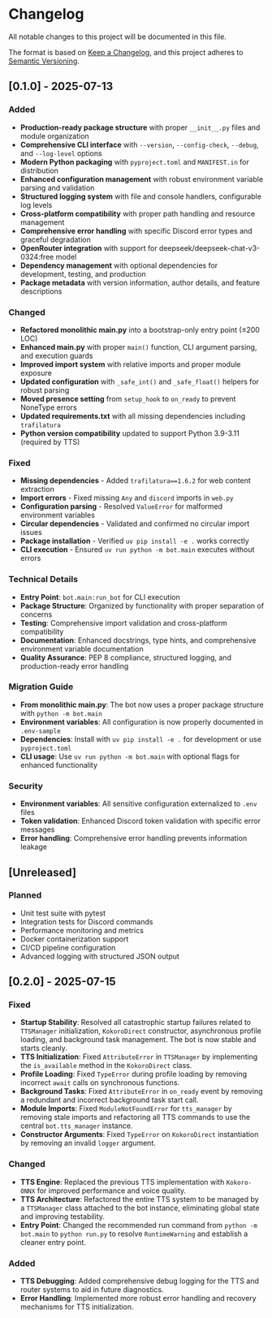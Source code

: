 # Changelog

All notable changes to this project will be documented in this file.

The format is based on [Keep a Changelog](https://keepachangelog.com/en/1.0.0/),
and this project adheres to [Semantic Versioning](https://semver.org/spec/v2.0.0.html).

## [0.1.0] - 2025-07-13

### Added
- **Production-ready package structure** with proper `__init__.py` files and module organization
- **Comprehensive CLI interface** with `--version`, `--config-check`, `--debug`, and `--log-level` options
- **Modern Python packaging** with `pyproject.toml` and `MANIFEST.in` for distribution
- **Enhanced configuration management** with robust environment variable parsing and validation
- **Structured logging system** with file and console handlers, configurable log levels
- **Cross-platform compatibility** with proper path handling and resource management
- **Comprehensive error handling** with specific Discord error types and graceful degradation
- **OpenRouter integration** with support for deepseek/deepseek-chat-v3-0324:free model
- **Dependency management** with optional dependencies for development, testing, and production
- **Package metadata** with version information, author details, and feature descriptions

### Changed
- **Refactored monolithic main.py** into a bootstrap-only entry point (≤200 LOC)
- **Enhanced main.py** with proper `main()` function, CLI argument parsing, and execution guards
- **Improved import system** with relative imports and proper module exposure
- **Updated configuration** with `_safe_int()` and `_safe_float()` helpers for robust parsing
- **Moved presence setting** from `setup_hook` to `on_ready` to prevent NoneType errors
- **Updated requirements.txt** with all missing dependencies including `trafilatura`
- **Python version compatibility** updated to support Python 3.9-3.11 (required by TTS)

### Fixed
- **Missing dependencies** - Added `trafilatura==1.6.2` for web content extraction
- **Import errors** - Fixed missing `Any` and `discord` imports in `web.py`
- **Configuration parsing** - Resolved `ValueError` for malformed environment variables
- **Circular dependencies** - Validated and confirmed no circular import issues
- **Package installation** - Verified `uv pip install -e .` works correctly
- **CLI execution** - Ensured `uv run python -m bot.main` executes without errors

### Technical Details
- **Entry Point**: `bot.main:run_bot` for CLI execution
- **Package Structure**: Organized by functionality with proper separation of concerns
- **Testing**: Comprehensive import validation and cross-platform compatibility
- **Documentation**: Enhanced docstrings, type hints, and comprehensive environment variable documentation
- **Quality Assurance**: PEP 8 compliance, structured logging, and production-ready error handling

### Migration Guide
- **From monolithic main.py**: The bot now uses a proper package structure with `python -m bot.main`
- **Environment variables**: All configuration is now properly documented in `.env-sample`
- **Dependencies**: Install with `uv pip install -e .` for development or use `pyproject.toml`
- **CLI usage**: Use `uv run python -m bot.main` with optional flags for enhanced functionality

### Security
- **Environment variables**: All sensitive configuration externalized to `.env` files
- **Token validation**: Enhanced Discord token validation with specific error messages
- **Error handling**: Comprehensive error handling prevents information leakage

## [Unreleased]

### Planned
- Unit test suite with pytest
- Integration tests for Discord commands
- Performance monitoring and metrics
- Docker containerization support
- CI/CD pipeline configuration
- Advanced logging with structured JSON output

## [0.2.0] - 2025-07-15

### Fixed
- **Startup Stability**: Resolved all catastrophic startup failures related to `TTSManager` initialization, `KokoroDirect` constructor, asynchronous profile loading, and background task management. The bot is now stable and starts cleanly.
- **TTS Initialization**: Fixed `AttributeError` in `TTSManager` by implementing the `is_available` method in the `KokoroDirect` class.
- **Profile Loading**: Fixed `TypeError` during profile loading by removing incorrect `await` calls on synchronous functions.
- **Background Tasks**: Fixed `AttributeError` in `on_ready` event by removing a redundant and incorrect background task start call.
- **Module Imports**: Fixed `ModuleNotFoundError` for `tts_manager` by removing stale imports and refactoring all TTS commands to use the central `bot.tts_manager` instance.
- **Constructor Arguments**: Fixed `TypeError` on `KokoroDirect` instantiation by removing an invalid `logger` argument.

### Changed
- **TTS Engine**: Replaced the previous TTS implementation with `Kokoro-ONNX` for improved performance and voice quality.
- **TTS Architecture**: Refactored the entire TTS system to be managed by a `TTSManager` class attached to the bot instance, eliminating global state and improving testability.
- **Entry Point**: Changed the recommended run command from `python -m bot.main` to `python run.py` to resolve `RuntimeWarning` and establish a cleaner entry point.

### Added
- **TTS Debugging**: Added comprehensive debug logging for the TTS and router systems to aid in future diagnostics.
- **Error Handling**: Implemented more robust error handling and recovery mechanisms for TTS initialization.
